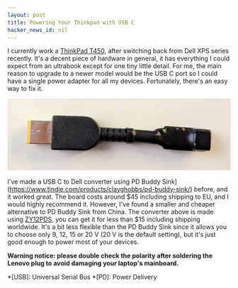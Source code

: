 ```yaml
---
layout: post
title: Powering Your Thinkpad with USB C
hacker_news_id: nil
---
```


I currently work a [ThinkPad T450](https://thinkwiki.de/T450), after
switching back from Dell XPS series recently. It's a decent piece of
hardware in general, it has everything I could expect from an
ultrabook except for one tiny little detail. For me, the main reason to
upgrade to a newer model would be the USB C port so I could have a
single power adapter for all my devices. Fortunately, there's an easy
way to fix it.

![Adapter](/i/IMG_20181018_101721.jpg)

I've made a USB C to Dell converter using PD Buddy
Sink](https://www.tindie.com/products/clayghobbs/pd-buddy-sink/)
before, and it worked great. The board costs around $45 including
shipping to EU, and I would highly recommend it. However, I've found a
smaller and cheaper alternative to PD Buddy Sink from China. The
converter above is made using
[ZY12PDS](https://www.aliexpress.com/item/ZY12PDS-Type-C-PD-to-DC-USB-SurfacePro-decoy-fast-charge-trigger-polling-device/32914462770.html),
you can get it for less than $15 including shipping worldwide. It's a
bit less flexible than the PD Buddy Sink since it allows you to choose
only 9, 12, 15 or 20 V (20 V is the default setting), but it's just
good enough to power most of your devices.

**Warning notice: please double check the polarity after soldering the
Lenovo plug to avoid damaging your laptop's mainboard.**

*[USB]: Universal Serial Bus
*[PD]: Power Delivery
